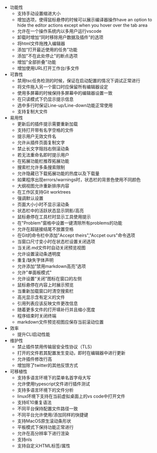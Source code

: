 + 功能性
  + 支持手动设置缩进大小
  + 增加选项，使得鼠标悬停的时候可以展示编译器操作have an option to hide the editor actions except when you hover over the tab area
  + 允许在一个操作系统内以多用户运行vscode
  + 卸载时增加“同时移除用户数据及插件”的选项
  + 将html文件拖拽入编辑器
  + 添加“打开最近使用的任务”功能
  + 添加"不在此处停止"的断点选项
  + 增加"全部折叠"功能
  + 增加使用URL打开工作台/多文件
+ 可靠性
  + 禁用tsc任务检测的时候，保证在启动配置的情况下调试正常进行
  + 将文件拖入另一个窗口时应保留所有编辑器设定
  + 使用多屏幕的时候保持多屏幕中的编辑器设置一致
  + 在只读模式下仍显示提示信息
  + 选中多行时保证Line-up/Line-down功能正常使用
  + 支持复制大文件
+ 易用性
  + 更新后的插件提示需要重新加载
  + 支持打开带有名字空格的文件
  + 提示用户无效文件名
  + 允许从插件页面复制文字
  + 禁止长文字阻挡右侧滚动条
  + 若无法重命名即时提示用户
  + 在拓展功能栏推荐拓展功能
  + 搜索栏允许多条搜索限制
  + 允许隐藏已下载拓展功能的热度以及下载量
  + 如果程序出现errors/warnings时，状态栏的背景色使用不同颜色
  + 大纲视图允许重新排序内容
  + 在工作区支持Git worktrees
  + 强调默认设置
  + 页面大小小时不显示滚动条
  + 状态栏中的活跃状态显示阴影/高亮
  + 鼠标悬停在工具栏时显示工具使用提示
  + 在"Problem"窗格中设置一键清除所有problems的功能
  + 允许在超链接结尾不放置空格
  + 在Git的命令栏中添加"Accept theirs","Accpet ours"命令选项
  + 当窗口尺寸变小时在状态栏设置关闭选项
  + 当关闭.md文件时自动关闭预览视图
  + 允许设置滚动条透明度
  + 重复/缺失字体声明
  + 允许添加“禁用markdown高亮”选项
  + 允许"单面板模式"
  + 允许设置“关闭”图标在窗口的左侧
  + 鼠标悬停在内容上时展示预览
  + 当重新加载窗口时清空搜索栏
  + 高光显示含有定义的文件
  + 引用列表应该反映文件更改信息
  + 随着更多文件的打开填补行并且缩小宽度
  + 程序结束时关闭终端
  + markdown文件预览视图应保存当前滚动位置
+ 效率
  + 提升CLI启动性能
+ 维护性
  + 禁止插件禁用传输层安全性协议（TLS）
  + 打开的文件若其配置发生变动，即时在编辑器中进行更新
  + 允许插件修改行高
  + 增加除了twitter的其他反馈方式
+ 可移植性
  + 支持多语言环境下的菜单名首字母大写
  + 允许使用typescript文件进行插件测试
  + 支持多语言环境下的文件分析
  + linux环境下支持在当前虚拟桌面上的vs code中打开文件
  + 支持IE10重复语法
  + 不同平台保持配置文件路径一致
  + 不同平台允许使用/添加同样的快捷键
  + 支持MacOS原生滚动条形状
  + 平板模式下保持功能正常进行
  + 允许在高分辨率下进行渲染
  + 支持nls
  + 支持自定义HTML标签/属性